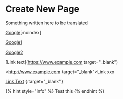 # Create New Page

Something written here to be translated


[Google](https://www.google.com)[:noindex]

[Google1](https://www.google.com "{rel='noindex'}")

[Google2](https://www.google.com "zh {rel='noindex'}")


[Link text](https://www.example.com target="_blank")

<http://www.example.com target="_blank">Link xxx</http>

[Link Text](https://www.example.com) {:target="_blank"}

{% hint style="info" %}
Test this&#x20;
{% endhint %}







